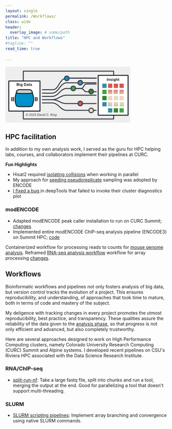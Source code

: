 ```yaml
---
layout: single
permalink: /Workflows/
class: wide
header:
  overlay_image: # some/path
title: "HPC and Workflows"
#tagline: ""
read_time: true

---
```


<img src="/assets/images/pipeline_dag_color.png" alt="Pipeline workflow figure">

## HPC facilitation

In addition to my own analysis work, I served as the guru for HPC helping labs, courses, and collaborators implement their pipelines at CURC.

**Fun Highlights**

* Hisat2 required [isolating collisions](https://github.com/erinosb/DSCI512_RNAseqAnalyzers/commit/0ae11a186533f7649a91b19c4b29b28866132ad4) when working in parallel
* My approach for [seeding pseudoreplicate](https://github.com/meekrob/onish-summit-pipelines/blame/f15580ccd4b9ba5b8e09a97710afe6e344181bc7/ENCODE3/2c_self-pseudoreplicates.sbatch#L36) sampling was adopted by ENCODE
* [I fixed a bug ](https://github.com/deeptools/deepTools/pull/1394) in deepTools that failed to invoke their cluster diagnostics plot

### modENCODE

* Adapted modENCODE peak caller installation to run on CURC Summit; [changes](https://github.com/hms-dbmi/spp/compare/master...meekrob:spp:master?expand=1)
* Implemented entire modENCODE ChIP-seq analysis pipeline (ENCODE3) on Summit HPC; [code](https://github.com/meekrob/onish-summit-pipelines/tree/master/ENCODE3)

Containerized workflow for processing reads to counts for [mouse genome analysis](https://github.com/erinosb/RNAseq_pipeline_mouse/compare/master...dkbiocode:RNAseq_pipeline_mouse:master?expand=1).
Reframed [RNA-seq analysis workflow](https://github.com/dkbiocode/DSCI512_RNAseqAnalyzers) workflow for array processing 
[changes](https://github.com/erinosb/DSCI512_RNAseqAnalyzers/compare/master...dkbiocode:DSCI512_RNAseqAnalyzers:master?expand=1).

## Workflows

Bioinformatic workflows and pipelines not only fosters analysis of big data, but version control tracks the evolution of a project. 
This ensures reproducibility, and understanding, of approaches that took time to mature, both in terms of code and mastery of the subject. 
 
My deligence with tracking changes in every project promotes the utmost reproducibility, best practice, and transparency. These qualities assure the reliability
of the data given to the [analysis phase](/Analysis), so that progress is not only efficient and advanced, but also completely trustworthy.
 
Here are several approaches designed to work on High Performance Computing clusters, namely Colorado University Research Computing (CURC) Summit and Alpine systems. I developed
recent pipelines on CSU's Riviera HPC associated with the Data Science Research Institute.



### RNA/ChIP-seq


* [split-run-nf](https://github.com/dkbiocode/split-run-nf): Take a large fastq file, split into chunks and run a tool, merging the output at the end. Good for parallelizing a tool that doesn't support multi-threading.


### SLURM

* [SLURM scripting pipelines](https://github.com/dkbiocode/slurm-scripting-pipelines): Implement array branching and convergence using native SLURM commands.
